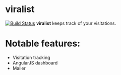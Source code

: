 viralist
========
[![Build Status](https://api.travis-ci.org/narck/viralist.png)](https://travis-ci.org/narck/viralist)
**viralist** keeps track of your visitations. 

Notable features:
========
* Visitation tracking
* AngularJS dashboard
* Mailer
